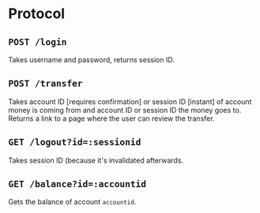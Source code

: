 # Protocol

## `POST /login`
Takes username and password, returns session ID.

## `POST /transfer`
Takes account ID [requires confirmation] or session ID [instant] of account money is coming from and account ID or session ID the money goes to. Returns a link to a page where the user can review the transfer.

## `GET /logout?id=:sessionid`
Takes session ID (because it's invalidated afterwards.

## `GET /balance?id=:accountid`
Gets the balance of account `accountid`.
